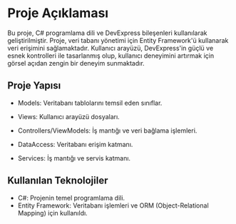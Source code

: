 # Proje Açıklaması

Bu proje, C# programlama dili ve DevExpress bileşenleri kullanılarak geliştirilmiştir. Proje, veri tabanı yönetimi için Entity Framework'ü kullanarak veri erişimini sağlamaktadır. Kullanıcı arayüzü, DevExpress'in güçlü ve esnek kontrolleri ile tasarlanmış olup, kullanıcı deneyimini artırmak için görsel açıdan zengin bir deneyim sunmaktadır.

## Proje Yapısı

- Models: Veritabanı tablolarını temsil eden sınıflar.

- Views: Kullanıcı arayüzü dosyaları.

- Controllers/ViewModels: İş mantığı ve veri bağlama işlemleri.

- DataAccess: Veritabanı erişim katmanı.

- Services: İş mantığı ve servis katmanı.
## Kullanılan Teknolojiler
- C#: Projenin temel programlama dili.
- Entity Framework: Veritabanı işlemleri ve ORM (Object-Relational Mapping) için kullanıldı.
